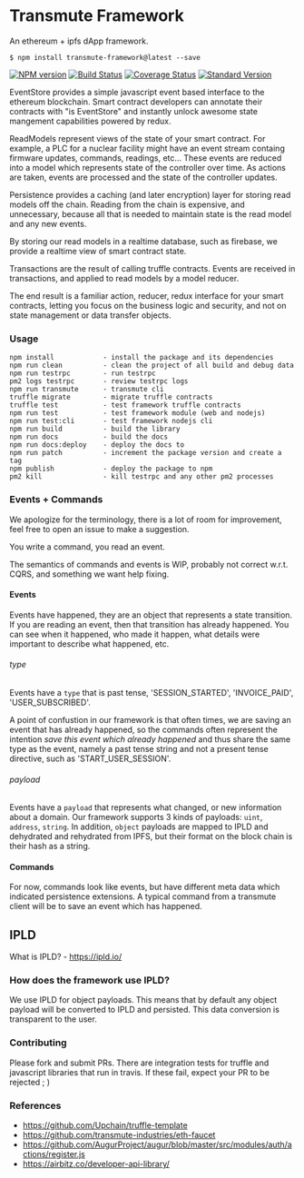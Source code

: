 # Transmute Framework

An ethereum + ipfs dApp framework.

```
$ npm install transmute-framework@latest --save
```

[![NPM version](https://img.shields.io/npm/v/transmute-framework.svg)](https://www.npmjs.com/package/transmute-framework)
[![Build Status](https://travis-ci.org/transmute-industries/transmute-framework.svg?branch=master)](https://travis-ci.org/transmute-industries/transmute-framework)
[![Coverage Status](https://coveralls.io/repos/github/transmute-industries/transmute-framework/badge.svg?branch=master)](https://coveralls.io/github/transmute-industries/transmute-framework?branch=master)
[![Standard Version](https://img.shields.io/badge/release-standard%20version-brightgreen.svg)](https://github.com/conventional-changelog/standard-version)

EventStore provides a simple javascript event based interface to the ethereum blockchain.
Smart contract developers can annotate their contracts with "is EventStore" and instantly 
unlock awesome state mangement capabilities powered by redux.

ReadModels represent views of the state of your smart contract. For example, a PLC for a 
nuclear facility might have an event stream containg firmware updates, commands, readings, etc...
These events are reduced into a model which represents state of the controller over time.
As actions are taken, events are processed and the state of the controller updates.

Persistence provides a caching (and later encryption) layer for storing read models off the chain.
Reading from the chain is expensive, and unnecessary, because all that is needed to maintain state 
is the read model and any new events.

By storing our read models in a realtime database, such as firebase, we provide a realtime view of
smart contract state.

Transactions are the result of calling truffle contracts. Events are received in transactions, and
applied to read models by a model reducer.

The end result is a familiar action, reducer, redux interface for your smart contracts, letting you focus on the business logic and security, and not on state management or data transfer objects.

### Usage
```
npm install            - install the package and its dependencies
npm run clean          - clean the project of all build and debug data
npm run testrpc        - run testrpc
pm2 logs testrpc       - review testrpc logs
npm run transmute      - transmute cli
truffle migrate        - migrate truffle contracts
truffle test           - test framework truffle contracts
npm run test           - test framework module (web and nodejs)
npm run test:cli       - test framework nodejs cli
npm run build          - build the library
npm run docs           - build the docs
npm run docs:deploy    - deploy the docs to 
npm run patch          - increment the package version and create a tag
npm publish            - deploy the package to npm
pm2 kill               - kill testrpc and any other pm2 processes
```


### Events + Commands

We apologize for the terminology, there is a lot of room for improvement, feel free to open an issue to make a suggestion.

You write a command, you read an event.

The semantics of commands and events is WIP, probably not correct w.r.t. CQRS, and something we want help fixing.

#### Events

Events have happened, they are an object that represents a state transition. If you are reading an event, then that transition has already happened. You can see when it happened, who made it happen, what details were important to describe what happened, etc.

###### type

Events have a `type` that is past tense, 'SESSION_STARTED', 'INVOICE_PAID', 'USER_SUBSCRIBED'.

A point of confustion in our framework is that often times, we are saving an event that has already happened, so the commands often represent the intention _save this event which already happened_ and thus share the same type as the event, namely a past tense string and not a present tense directive, such as 'START_USER_SESSION'.

###### payload
Events have a `payload` that represents what changed, or new information about a domain.
Our framework supports 3 kinds of payloads: `uint`, `address`, `string`. In addition, `object` payloads are mapped to IPLD and dehydrated and rehydrated from IPFS, but their format on the block chain is their hash as a string.


#### Commands

For now, commands look like events, but have different meta data which indicated persistence extensions.
A typical command from a transmute client will be to save an event which has happened.

## IPLD 

What is IPLD? - https://ipld.io/

### How does the framework use IPLD?

We use IPLD for object payloads. This means that by default any object payload will be converted to IPLD and persisted.
This data conversion is transparent to the user.

### Contributing 

Please fork and submit PRs. There are integration tests for truffle and javascript libraries that run in travis.
If these fail, expect your PR to be rejected ; )

### References

- https://github.com/Upchain/truffle-template
- https://github.com/transmute-industries/eth-faucet
- https://github.com/AugurProject/augur/blob/master/src/modules/auth/actions/register.js
- https://airbitz.co/developer-api-library/




